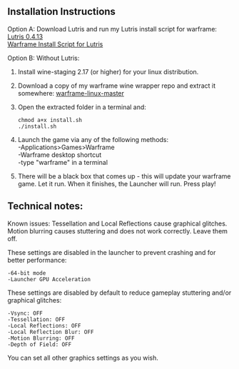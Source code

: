 ## Installation Instructions


Option A: Download Lutris and run my Lutris install script for warframe:  
[Lutris 0.4.13](https://lutris.net/downloads/)  
[Warframe Install Script for Lutris](https://lutris.net/games/warframe/)  

Option B: Without Lutris:  
1. Install wine-staging 2.17 (or higher) for your linux distribution.  

2. Download a copy of my warframe wine wrapper repo and extract it somewhere: [warframe-linux-master](https://github.com/GloriousEggroll/warframe-linux/releases/download/1.0/warframe-linux-master.zip)  

3. Open the extracted folder in a terminal and:  

    ```  
    chmod a+x install.sh  
    ./install.sh  
    ```  
4. Launch the game via any of the following methods:  
-Applications>Games>Warframe  
-Warframe desktop shortcut  
-type "warframe" in a terminal  

5. There will be a black box that comes up - this will update your warframe game. Let it run. When it finishes, the Launcher will run. Press play!  

## Technical notes:  
Known issues:
Tessellation and Local Reflections cause graphical glitches. Motion blurring causes stuttering and does not work correctly. Leave them off.

These settings are disabled in the launcher to prevent crashing and for better performance:
  ```
-64-bit mode
-Launcher GPU Acceleration
  ```
These settings are disabled by default to reduce gameplay stuttering and/or graphical glitches:
  ```
-Vsync: OFF
-Tessellation: OFF
-Local Reflections: OFF
-Local Reflection Blur: OFF
-Motion Blurring: OFF
-Depth of Field: OFF
  ```
You can set all other graphics settings as you wish.

